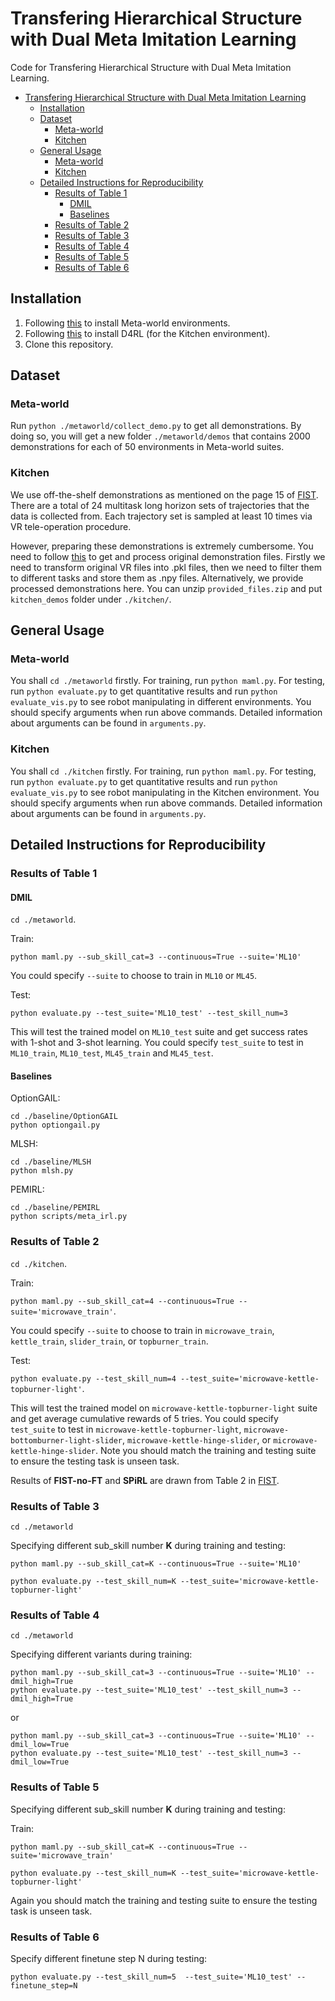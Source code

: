 # Transfering Hierarchical Structure with Dual Meta Imitation Learning

Code for Transfering Hierarchical Structure with Dual Meta Imitation Learning.

- [Transfering Hierarchical Structure with Dual Meta Imitation Learning](#transfering-hierarchical-structure-with-dual-meta-imitation-learning)
  - [Installation](#installation)
  - [Dataset](#dataset)
    - [Meta-world](#meta-world)
    - [Kitchen](#kitchen)
  - [General Usage](#general-usage)
    - [Meta-world](#meta-world-1)
    - [Kitchen](#kitchen-1)
  - [Detailed Instructions for Reproducibility](#detailed-instructions-for-reproducibility)
    - [Results of Table 1](#results-of-table-1)
      - [DMIL](#dmil)
      - [Baselines](#baselines)
    - [Results of Table 2](#results-of-table-2)
    - [Results of Table 3](#results-of-table-3)
    - [Results of Table 4](#results-of-table-4)
    - [Results of Table 5](#results-of-table-5)
    - [Results of Table 6](#results-of-table-6)


## Installation

1. Following [this](https://github.com/rlworkgroup/metaworld) to install Meta-world environments.
2. Following [this](https://github.com/rail-berkeley/d4rl) to install D4RL (for the Kitchen environment).
3. Clone this repository.

## Dataset

### Meta-world

Run `python ./metaworld/collect_demo.py` to get all demonstrations. By doing so, you will get a new folder `./metaworld/demos` that contains 2000 demonstrations for each of 50 environments in Meta-world suites.

### Kitchen

We use off-the-shelf demonstrations as mentioned on the page 15 of [FIST](https://openreview.net/pdf?id=xKZ4K0lTj_). There are a total of 24 multitask long horizon sets of trajectories that the data is collected from. Each trajectory set is sampled at least
10 times via VR tele-operation procedure.

However, preparing these demonstrations is extremely cumbersome. You need to follow [this](https://github.com/google-research/relay-policy-learning) to get and process original demonstration files. Firstly we need to transform original VR files into .pkl files, then we need to filter them to different tasks and store them as .npy files. Alternatively, we provide processed demonstrations here. You can unzip `provided_files.zip` and put `kitchen_demos` folder under `./kitchen/`.

## General Usage

### Meta-world

You shall `cd ./metaworld` firstly. For training, run `python maml.py`. For testing, run `python evaluate.py` to get quantitative results and run `python evaluate_vis.py` to see robot manipulating in different environments. You should specify arguments when run above commands. Detailed information about arguments can be found in `arguments.py`.

### Kitchen

You shall `cd ./kitchen` firstly. For training, run `python maml.py`. For testing, run `python evaluate.py` to get quantitative results and run `python evaluate_vis.py` to see robot manipulating in the Kitchen environment. You should specify arguments when run above commands. Detailed information about arguments can be found in `arguments.py`.

## Detailed Instructions for Reproducibility

### Results of Table 1

#### DMIL

`cd ./metaworld`.

Train: 

```python maml.py --sub_skill_cat=3 --continuous=True --suite='ML10'``` 

You could specify `--suite` to choose to train in `ML10` or `ML45`.

Test: 

```python evaluate.py --test_suite='ML10_test' --test_skill_num=3```

This will test the trained model on `ML10_test` suite and get success rates with 1-shot and 3-shot learning. You could specify `test_suite` to test in `ML10_train`, `ML10_test`, `ML45_train` and `ML45_test`. 

#### Baselines

OptionGAIL: 

```
cd ./baseline/OptionGAIL
python optiongail.py
```

MLSH: 

```
cd ./baseline/MLSH
python mlsh.py
```

PEMIRL: 

```
cd ./baseline/PEMIRL
python scripts/meta_irl.py
```

### Results of Table 2
`cd ./kitchen`.

Train: 

```python maml.py --sub_skill_cat=4 --continuous=True --suite='microwave_train'```. 

You could specify `--suite` to choose to train in `microwave_train`, `kettle_train`, `slider_train`, or `topburner_train`.

Test: 

```python evaluate.py --test_skill_num=4 --test_suite='microwave-kettle-topburner-light'```. 

This will test the trained model on `microwave-kettle-topburner-light` suite and get average cumulative rewards of 5 tries. You could specify `test_suite` to test in `microwave-kettle-topburner-light`, `microwave-bottomburner-light-slider`,  `microwave-kettle-hinge-slider`, or `microwave-kettle-hinge-slider`. Note you should match the training and testing suite to ensure the testing task is unseen task.

Results of __FIST-no-FT__ and __SPiRL__ are drawn from Table 2 in [FIST](https://openreview.net/pdf?id=xKZ4K0lTj_).

### Results of Table 3

`cd ./metaworld`

Specifying different sub_skill number __K__ during training and testing:

```
python maml.py --sub_skill_cat=K --continuous=True --suite='ML10'

python evaluate.py --test_skill_num=K --test_suite='microwave-kettle-topburner-light'
```

### Results of Table 4

`cd ./metaworld`

Specifying different variants during training:

```
python maml.py --sub_skill_cat=3 --continuous=True --suite='ML10' --dmil_high=True
python evaluate.py --test_suite='ML10_test' --test_skill_num=3 --dmil_high=True
```

or 

```
python maml.py --sub_skill_cat=3 --continuous=True --suite='ML10' --dmil_low=True
python evaluate.py --test_suite='ML10_test' --test_skill_num=3 --dmil_low=True
```


### Results of Table 5

Specifying different sub_skill number __K__ during training and testing:

Train: 

```
python maml.py --sub_skill_cat=K --continuous=True --suite='microwave_train'

python evaluate.py --test_skill_num=K --test_suite='microwave-kettle-topburner-light' 
```

Again you should match the training and testing suite to ensure the testing task is unseen task.


### Results of Table 6

Specify different finetune step N during testing:

```
python evaluate.py --test_skill_num=5  --test_suite='ML10_test' --finetune_step=N
```
